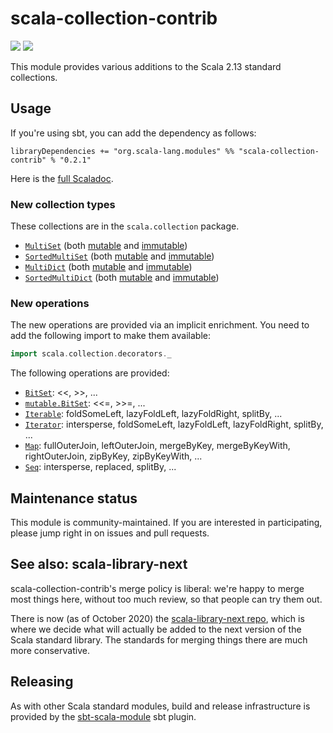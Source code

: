# scala-collection-contrib

[<img src="https://travis-ci.org/scala/scala-collection-contrib.svg?branch=master"/>](https://travis-ci.org/scala/scala-collection-contrib)
[<img src="https://img.shields.io/maven-central/v/org.scala-lang.modules/scala-collection-contrib_2.13.svg?label=scala+2.13"/>](http://search.maven.org/#search%7Cga%7C1%7Cg%3Aorg.scala-lang.modules%20a%3Ascala-collection-contrib_2.13)

This module provides various additions to the Scala 2.13 standard collections.

## Usage

If you're using sbt, you can add the dependency as follows:

```
libraryDependencies += "org.scala-lang.modules" %% "scala-collection-contrib" % "0.2.1"
```

Here is the [full Scaladoc](https://static.javadoc.io/org.scala-lang.modules/scala-collection-contrib_2.13/0.2.1/scala/collection/index.html).

### New collection types

These collections are in the `scala.collection` package.

- [`MultiSet`](https://static.javadoc.io/org.scala-lang.modules/scala-collection-contrib_2.13/0.2.1/scala/collection/MultiSet.html) (both [mutable](https://static.javadoc.io/org.scala-lang.modules/scala-collection-contrib_2.13/0.2.1/scala/collection/mutable/MultiSet.html) and [immutable](https://static.javadoc.io/org.scala-lang.modules/scala-collection-contrib_2.13/0.2.1/scala/collection/immutable/MultiSet.html))
- [`SortedMultiSet`](https://static.javadoc.io/org.scala-lang.modules/scala-collection-contrib_2.13/0.2.1/scala/collection/SortedMultiSet.html) (both [mutable](https://static.javadoc.io/org.scala-lang.modules/scala-collection-contrib_2.13/0.2.1/scala/collection/mutable/SortedMultiSet.html) and [immutable](https://static.javadoc.io/org.scala-lang.modules/scala-collection-contrib_2.13/0.2.1/scala/collection/immutable/SortedMultiSet.html))
- [`MultiDict`](https://static.javadoc.io/org.scala-lang.modules/scala-collection-contrib_2.13/0.2.1/scala/collection/MultiDict.html) (both [mutable](https://static.javadoc.io/org.scala-lang.modules/scala-collection-contrib_2.13/0.2.1/scala/collection/mutable/MultiDict.html) and [immutable](https://static.javadoc.io/org.scala-lang.modules/scala-collection-contrib_2.13/0.2.1/scala/collection/immutable/MultiDict.html))
- [`SortedMultiDict`](https://static.javadoc.io/org.scala-lang.modules/scala-collection-contrib_2.13/0.2.1/scala/collection/SortedMultiDict.html) (both [mutable](https://static.javadoc.io/org.scala-lang.modules/scala-collection-contrib_2.13/0.2.1/scala/collection/mutable/SortedMultiDict.html) and [immutable](https://static.javadoc.io/org.scala-lang.modules/scala-collection-contrib_2.13/0.2.1/scala/collection/immutable/SortedMultiDict.html))

### New operations

The new operations are provided via an implicit enrichment. You need to add the following
import to make them available:

```scala
import scala.collection.decorators._
```

The following operations are provided:

- [`BitSet`](https://static.javadoc.io/org.scala-lang.modules/scala-collection-contrib_2.13/latest/scala/collection/decorators/BitSetDecorator.html): <<, >>, ...
- [`mutable.BitSet`](https://static.javadoc.io/org.scala-lang.modules/scala-collection-contrib_2.13/latest/scala/collection/decorators/MutableBitSetDecorator.html): <<=, >>=, ...
- [`Iterable`](https://static.javadoc.io/org.scala-lang.modules/scala-collection-contrib_2.13/latest/scala/collection/decorators/IterableDecorator.html): foldSomeLeft, lazyFoldLeft, lazyFoldRight, splitBy, ...
- [`Iterator`](https://static.javadoc.io/org.scala-lang.modules/scala-collection-contrib_2.13/latest/scala/collection/decorators/IteratorDecorator.html): intersperse, foldSomeLeft, lazyFoldLeft, lazyFoldRight, splitBy, ...
- [`Map`](https://static.javadoc.io/org.scala-lang.modules/scala-collection-contrib_2.13/latest/scala/collection/decorators/MapDecorator.html): fullOuterJoin, leftOuterJoin, mergeByKey, mergeByKeyWith, rightOuterJoin, zipByKey, zipByKeyWith, ...
- [`Seq`](https://static.javadoc.io/org.scala-lang.modules/scala-collection-contrib_2.13/latest/scala/collection/decorators/SeqDecorator.html): intersperse, replaced, splitBy, ...


## Maintenance status

This module is community-maintained.  If you are interested in
participating, please jump right in on issues and pull requests.

## See also: scala-library-next

scala-collection-contrib's merge policy is liberal: we're happy to merge most things here, without too much review, so that people can try them out.

There is now (as of October 2020) the [scala-library-next repo](https://github.com/scala/scala-library-next), which is where we decide what will actually be added to the next version of the Scala standard library. The standards for merging things there are much more conservative.

## Releasing

As with other Scala standard modules, build and release infrastructure
is provided by the
[sbt-scala-module](https://github.com/scala/sbt-scala-module/) sbt
plugin.

